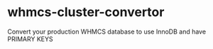 # whmcs-cluster-convertor
Convert your production WHMCS database to use InnoDB and have PRIMARY KEYS
